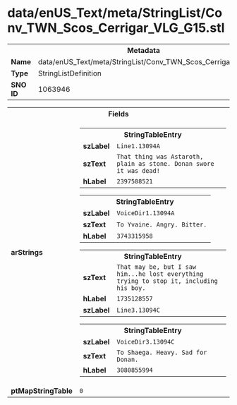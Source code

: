 <h1>data/enUS_Text/meta/StringList/Conv_TWN_Scos_Cerrigar_VLG_G15.stl</h1><table><tr><th colspan="100%">Metadata</th></tr><tr><td><b>Name</b></td><td>data/enUS_Text/meta/StringList/Conv_TWN_Scos_Cerrigar_VLG_G15.stl</td></tr><tr><td><b>Type</b></td><td>StringListDefinition</td></tr><tr><td><b>SNO ID</b></td><td>1063946</td></tr></table>

<table><tr><th colspan="100%">Fields</th></tr><tr><td><b>arStrings</b></td><td><table><tr><th colspan="100%">StringTableEntry</th></tr><tr><td><b>szLabel</b></td><td><code>Line1.13094A</code></td></tr><tr><td><b>szText</b></td><td><code>That thing was Astaroth, plain as stone. Donan swore it was dead!</code></td></tr><tr><td><b>hLabel</b></td><td><code>2397588521</code></td></tr></table>


<table><tr><th colspan="100%">StringTableEntry</th></tr><tr><td><b>szLabel</b></td><td><code>VoiceDir1.13094A</code></td></tr><tr><td><b>szText</b></td><td><code>To Yvaine. Angry. Bitter.</code></td></tr><tr><td><b>hLabel</b></td><td><code>3743315958</code></td></tr></table>


<table><tr><th colspan="100%">StringTableEntry</th></tr><tr><td><b>szText</b></td><td><code>That may be, but I saw him...he lost everything trying to stop it, including his boy.</code></td></tr><tr><td><b>hLabel</b></td><td><code>1735128557</code></td></tr><tr><td><b>szLabel</b></td><td><code>Line3.13094C</code></td></tr></table>


<table><tr><th colspan="100%">StringTableEntry</th></tr><tr><td><b>szLabel</b></td><td><code>VoiceDir3.13094C</code></td></tr><tr><td><b>szText</b></td><td><code>To Shaega. Heavy. Sad for Donan.</code></td></tr><tr><td><b>hLabel</b></td><td><code>3080855994</code></td></tr></table>


</td></tr><tr><td><b>ptMapStringTable</b></td><td><code>0</code></td></tr></table>

